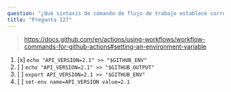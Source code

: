 ```yaml
---
question: "¿Qué sintaxis de comando de flujo de trabajo establece correctamente una variable de entorno llamada 'API_VERSION' con el valor '2.1' para los pasos posteriores en un trabajo de GitHub Actions?"
title: "Pregunta 127"
---
```


> https://docs.github.com/en/actions/using-workflows/workflow-commands-for-github-actions#setting-an-environment-variable

1. [x] `echo "API_VERSION=2.1" >> "$GITHUB_ENV"`
1. [ ] `echo "API_VERSION=2.1" >> "$GITHUB_OUTPUT"`
1. [ ] `export API_VERSION=2.1 >> "$GITHUB_ENV"`
1. [ ] `set-env name=API_VERSION value=2.1`
